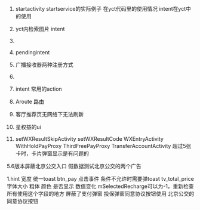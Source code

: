 1. startactivity startservice的实际例子 在yct代码里的使用情况 intent在yct中的使用

2. yct内检索图片 intent

3. 

4. pendingintent

5. 广播接收器两种注册方式

6. 

7. intent  常用的action
  

8. Aroute 路由

  

  2. 客厅推荐页无网络下无法刷新
  4. 星权益的ui
  2. setWXResultSkipActivity setWXResultCode
  WXEntryActivity
  WithHoldPayProxy ThirdFreePayProxy
  TransferAccountActivity 超过5张卡时，卡片弹窗显示是有问题的

  5.6版本屏蔽北京公交入口
  假数据测试北京公交的两个广告

  1.hint 宽度
  统一toast
  btn_pay 点击事件 条件不允许时需要弹toast
  tv_total_price 字体大小 粗体 颜色 是否显示 数值变化
  mSelectedRecharge可以为-1，重新检查所有使用这个字段的地方
  屏蔽了支付弹窗
  投保弹窗同意协议按钮使用 北京公交的同意协议按钮